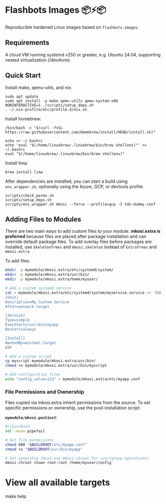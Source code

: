 # Flashbots Images 📦⚡📦

Reproducible hardened Linux images based on `flashbots-images`.

## Requirements

A cloud VM running systemd v250 or greater, e.g. Ubuntu 24.04,
supporting nested virtualization (/dev/kvm).

## Quick Start

Install make, qemu-utils, and nix:

```
sudo apt update
sudo apt install -y make qemu-utils qemu-system-x86
NONINTERACTIVE=1 ./scripts/setup_deps.sh
. ~/.nix-profile/etc/profile.d/nix.sh
```

Install homebrew:

```
/bin/bash -c "$(curl -fsSL https://raw.githubusercontent.com/Homebrew/install/HEAD/install.sh)"

echo >> ~/.bashrc
echo 'eval "$(/home/linuxbrew/.linuxbrew/bin/brew shellenv)"' >> ~/.bashrc
eval "$(/home/linuxbrew/.linuxbrew/bin/brew shellenv)"
```

Install lima:

```
brew install lima
```

After dependencies are installed, you can start a build using
`env_wrapper.sh`, optionally using the Azure, GCP, or devtools profile.

```
scripts/check_perms.sh
scripts/setup_deps.sh
scripts/env_wrapper.sh mkosi --force --profile=gcp -I tdx-dummy.conf
```

## Adding Files to Modules

There are two main ways to add custom files to your
module. **mkosi.extra is preferred** because files are placed after
package installation and can override default package files. To add
overlay files before packages are installed, use `SkeletonTrees` and
`mkosi.skeleton` instead of `ExtraTrees` and `mkosi.extra`

To add files:

```bash
mkdir -p mymodule/mkosi.extra/etc/systemd/system/
mkdir -p mymodule/mkosi.extra/usr/bin/
mkdir -p mymodule/mkosi.extra/home/myuser/

# Add a custom systemd service
cat > mymodule/mkosi.extra/etc/systemd/system/myservice.service << 'EOF'
[Unit]
Description=My Custom Service
After=network.target

[Service]
Type=simple
ExecStart=/usr/bin/myapp
Restart=always

[Install]
WantedBy=minimal.target
EOF

# Add a custom script
cp myscript mymodule/mkosi.extra/usr/bin/
chmod +x mymodule/mkosi.extra/usr/bin/myscript

# Add configuration files
echo "config_value=123" > mymodule/mkosi.extra/etc/myapp.conf
```

### File Permissions and Ownership

Files copied via mkosi.extra inherit permissions from the source. To
set specific permissions or ownership, use the post-installation
script:

**`mymodule/mkosi.postinst`**:
```bash
#!/bin/bash
set -euxo pipefail

# Set file permissions
chmod 600 "$BUILDROOT/etc/myapp.conf"
chmod +x "$BUILDROOT/usr/bin/myapp"

# Set ownership (must use mkosi-chroot for user/group operations)
mkosi-chroot chown root:root /home/myuser/config
```

# View all available targets
make help
```
